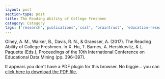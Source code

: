 ```yaml
---
layout: post
section-type: post
title: The Reading Ability of College Freshmen
category: Category
tags: ['research','publications','csal', 'braintrust', 'education-research','conference-short','discourse', 'nlp']
---
```

Olney, A. M., Walker, B., Davis, R. N., & Graesser, A. (2017). The Reading Ability of College Freshmen. In X. Hu, T. Barnes, A. Hershkovitz, & L. Paquette (Eds.), Proceedings of the 10th International Conference on Educational Data Mining (pp. 396–397).

<object data="https://umdrive.memphis.edu/aolney/public/publications/olney-edm-2017-csalreadingability.pdf" type="application/pdf" width="100%" height="600px">
 
  <p>It appears you don't have a PDF plugin for this browser.
  No biggie... you can <a href="https://umdrive.memphis.edu/aolney/public/publications/olney-edm-2017-csalreadingability.pdf">click here to
  download the PDF file.</a></p>
  
</object>
